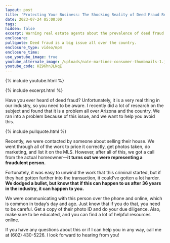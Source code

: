 ```yaml
---
layout: post
title: 'Protecting Your Business: The Shocking Reality of Deed Fraud Revealed'
date: 2023-07-24 05:00:00
tags:
hidden: false
excerpt: Warning real estate agents about the prevalence of deed fraud.
enclosure:
pullquote: Deed fraud is a big issue all over the country.
enclosure_type: video/mp4
enclosure_time:
use_youtube_image: true
youtube_alternate_image: /uploads/nate-martinez-consumer-thumbnails-1.jpg
youtube_code: HZ96hnJLNqE
---
```

{% include youtube.html %}

{% include excerpt.html %}

Have you ever heard of deed fraud? Unfortunately, it is a very real thing in our industry, so you need to be aware. I recently did a lot of research on the subject and found that it is a problem all over Arizona and the country. We ran into a problem because of this issue, and we want to help you avoid this.

{% include pullquote.html %}

Recently, we were contacted by someone about selling their house. We went through all of the work to price it correctly, get photos taken, do marketing, and list it on the MLS. However, after all of this, we got a call from the actual homeowner—**it** **turns out we were representing a fraudulent person.&nbsp;**

Fortunately, it was easy to unwind the work that this criminal started, but if they had gotten further into the transaction, it could’ve gotten a lot harder. **We dodged a bullet, but know that if this can happen to us after 36 years in the industry, it can happen to you.&nbsp;**

We were communicating with this person over the phone and online, which is common in today’s day and age. Just know that if you do that, you need to be careful. Get a copy of their photo ID and do your due diligence. Also, make sure to be educated, and you can find a lot of helpful resources online.&nbsp;

If you have any questions about this or if I can help you in any way, call me at (602) 430-5226. I look forward to hearing from you!